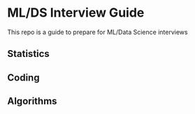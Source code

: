 # ML/DS Interview Guide
This repo is a guide to prepare for ML/Data Science interviews

## Statistics
## Coding
## Algorithms
